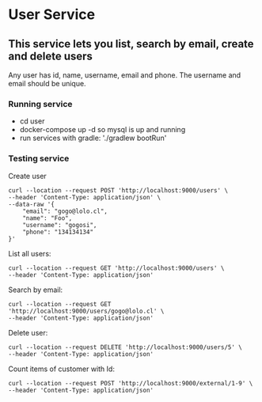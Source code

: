 # User Service

## This service lets you list, search by email, create and delete users
Any user has id, name, username, email and phone. The username and email should be unique.

### Running service

- cd user
- docker-compose up -d so mysql is up and running
- run services with gradle: './gradlew bootRun'

### Testing service

Create user
```
curl --location --request POST 'http://localhost:9000/users' \
--header 'Content-Type: application/json' \
--data-raw '{
	"email": "gogo@lolo.cl", 
	"name": "Foo", 
	"username": "gogosi", 
	"phone": "134134134"
}'
```

List all users:
```
curl --location --request GET 'http://localhost:9000/users' \
--header 'Content-Type: application/json'
```

Search by email:
```
curl --location --request GET 'http://localhost:9000/users/gogo@lolo.cl' \
--header 'Content-Type: application/json'
```

Delete user:
```
curl --location --request DELETE 'http://localhost:9000/users/5' \
--header 'Content-Type: application/json'
```

Count items of customer with Id:

```
curl --location --request POST 'http://localhost:9000/external/1-9' \
--header 'Content-Type: application/json' 
```
